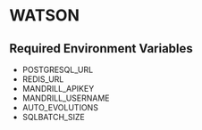 # WATSON

## Required Environment Variables
* POSTGRESQL_URL
* REDIS_URL
* MANDRILL_APIKEY
* MANDRILL_USERNAME
* AUTO_EVOLUTIONS
* SQLBATCH_SIZE

